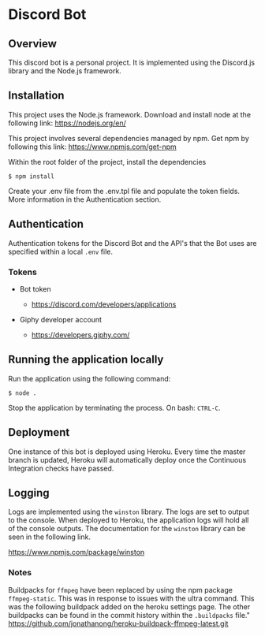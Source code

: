 # Discord Bot

## Overview

This discord bot is a personal project. It is implemented using the Discord.js
library and the Node.js framework.

## Installation

This project uses the Node.js framework. Download and install node at the following link: https://nodejs.org/en/

This project involves several dependencies managed by npm. Get npm by following
this link: https://www.npmjs.com/get-npm

Within the root folder of the project, install the dependencies

    $ npm install

Create your .env file from the .env.tpl file and populate the token fields.
More information in the Authentication section.

## Authentication

Authentication tokens for the Discord Bot and the API's that the Bot uses are specified
within a local `.env` file.

### Tokens

-   Bot token

    -   https://discord.com/developers/applications

-   Giphy developer account
    -   https://developers.giphy.com/

## Running the application locally

Run the application using the following command:

    $ node .

Stop the application by terminating the process. On bash: `CTRL-C`.

## Deployment

One instance of this bot is deployed using Heroku. Every time the master branch is updated, Heroku will automatically deploy once the Continuous Integration checks have passed.

## Logging

Logs are implemented using the `winston` library. The logs are set to output to the console. When deployed to Heroku, the application logs will hold all of the console outputs. The documentation for the `winston` library can be seen in the following link.

https://www.npmjs.com/package/winston

### Notes

Buildpacks for `ffmpeg` have been replaced by using the npm package `ffmpeg-static`. This was in response to issues with the ultra command.
This was the following buildpack added on the heroku settings page.
The other buildpacks can be found in the commit history within the `.buildpacks` file."
https://github.com/jonathanong/heroku-buildpack-ffmpeg-latest.git
